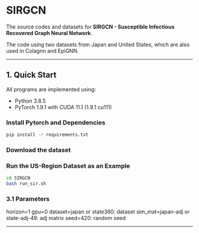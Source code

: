 # SIRGCN

The source codes and datasets for **SIRGCN - Susceptible Infectious Recovered Graph Neural Network**.

The code using two datasets from Japan and United States, which are also used in Colagnn and EpiGNN. 

---

## 1. Quick Start

All programs are implemented using:
- Python 3.8.5
- PyTorch 1.9.1 with CUDA 11.1 (1.9.1 cu111)

### Install Pytorch and Dependencies

```bash
pip install -r requirements.txt
```

### Download the dataset


### Run the US-Region Dataset as an Example

```bash
cd SIRGCN
bash run_sir.sh
```

### 3.1 Parameters

horizon=1
gpu=0
dataset=japan or state360: dataset
sim_mat=japan-adj or state-adj-49: adj matrix
seed=420: random seed

---



